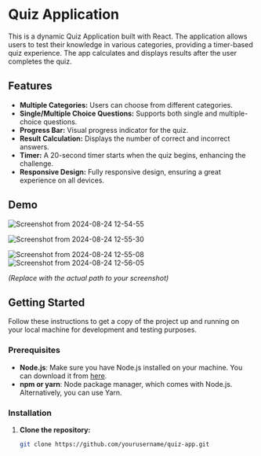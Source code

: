 # Quiz Application

This is a dynamic Quiz Application built with React. The application allows users to test their knowledge in various categories, providing a timer-based quiz experience. The app calculates and displays results after the user completes the quiz.

## Features

- **Multiple Categories:** Users can choose from different categories.
- **Single/Multiple Choice Questions:** Supports both single and multiple-choice questions.
- **Progress Bar:** Visual progress indicator for the quiz.
- **Result Calculation:** Displays the number of correct and incorrect answers.
- **Timer:** A 20-second timer starts when the quiz begins, enhancing the challenge.
- **Responsive Design:** Fully responsive design, ensuring a great experience on all devices.


## Demo
![Screenshot from 2024-08-24 12-54-55](https://github.com/user-attachments/assets/b3da444a-c19e-4167-8108-e49d8e38129e)

![Screenshot from 2024-08-24 12-55-30](https://github.com/user-attachments/assets/90ae573e-0469-4b42-8792-4b9eb5241744)

![Screenshot from 2024-08-24 12-55-08](https://github.com/user-attachments/assets/dd63b955-3ee4-4486-a239-afba8c42fe29)
![Screenshot from 2024-08-24 12-56-05](https://github.com/user-attachments/assets/52e1d1ad-0d7e-4723-a152-4582c5d243e2)


 
*(Replace with the actual path to your screenshot)*

## Getting Started

Follow these instructions to get a copy of the project up and running on your local machine for development and testing purposes.

### Prerequisites

- **Node.js**: Make sure you have Node.js installed on your machine. You can download it from [here](https://nodejs.org/).
- **npm or yarn**: Node package manager, which comes with Node.js. Alternatively, you can use Yarn.

### Installation

1. **Clone the repository:**
   ```bash
   git clone https://github.com/yourusername/quiz-app.git
